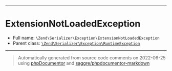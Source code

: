 ***

# ExtensionNotLoadedException





* Full name: `\Zend\Serializer\Exception\ExtensionNotLoadedException`
* Parent class: [`\Zend\Serializer\Exception\RuntimeException`](./RuntimeException.md)






***
> Automatically generated from source code comments on 2022-06-25 using [phpDocumentor](http://www.phpdoc.org/) and [saggre/phpdocumentor-markdown](https://github.com/Saggre/phpDocumentor-markdown)
